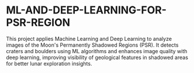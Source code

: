 # ML-AND-DEEP-LEARNING-FOR-PSR-REGION
 This project applies Machine Learning and Deep Learning to analyze images of the Moon's Permanently Shadowed Regions (PSR). It detects craters and boulders using ML algorithms and enhances image quality with deep learning, improving visibility of geological features in shadowed areas for better lunar exploration insights.
